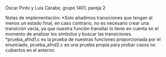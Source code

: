 Óscar Pinto y Luis Cárabe, grupo 1401, pareja 2

Notas de implementación: 
*Solo añadimos transiciones que tengan al menos un estado final, en caso contrario, no es necesario crear una transición vacía, ya que nuestra función transitar lo tiene en cuenta en el momento de analizar los símbolos y buscar las transiciones. 
*prueba_afnd1.c es la prueba de nuestras funciones proporcionada por el enunciado, prueba_afnd2.c es una prueba propia para probar casos no cubiertos en el anterior.